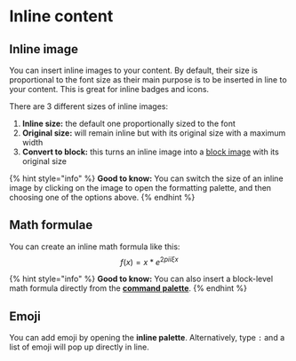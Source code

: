 # Inline content

## Inline image

You can insert inline images to your content. By default, their size is proportional to the font size as their main purpose is to be inserted in line to your content. This is great for inline badges and icons.‌

There are 3 different sizes of inline images:‌

1. **Inline size:** the default one proportionally sized to the font
2. **Original size:** will remain inline but with its original size with a maximum width
3. **Convert to block:** this turns an inline image into a [block image](with-command-palette.md#quote-1) with its original size

{% hint style="info" %}
**Good to know:** You can switch the size of an inline image by clicking on the image to open the formatting palette, and then choosing one of the options above.
{% endhint %}

## Math formulae

You can create an inline math formula like this: $$f(x) = x * e^{2 pi i \xi x}$$

{% hint style="info" %}
**Good to know:** You can also insert a block-level math formula directly from the [**command palette**](with-command-palette.md#math-equation).
{% endhint %}

## Emoji <a href="#emojis" id="emojis"></a>

You can add emoji by opening the **inline palette**. Alternatively, type `:` and a list of emoji will pop up directly in line.

